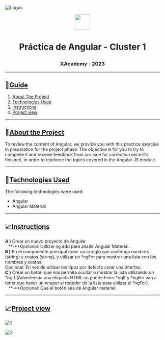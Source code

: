 ![Logos](https://res.cloudinary.com/carina-bosio/image/upload/v1688153073/Consigna_Ejercicio_2_xcyogx.jpg)
       <div align="center"> <img src="https://res.cloudinary.com/carina-bosio/image/upload/v1688159246/verified_sjnt81.gif" height="50" width="50"/> 
        
# <p>Práctica de Angular - Cluster 1 </p>


### <p>XAcademy - 2023</p>
</div>

___________________________________________________________________________________________________________________________________________________________


## 📑[Guide](url)

<ol>
    <li><a href="#about-the-project">About The Project</a></li>
    <li><a href="#technologies-used">Technologies Used</a></li>
    <li><a href="#instructions">Instructions</a></li>
    <li><a href="#project-view">Project view</a></li>
</ol>

___________________________________________________________________________________________________________________________________________________________


## 🎯[About the Project](url)

To review the content of Angular, we provide you with this practice exercise in preparation for the project phase. The objective is for you to try to complete it and receive feedback from our side for correction once it's finished, in order to reinforce the topics covered in the Angular JS module.

___________________________________________________________________________________________________________________________________________________________


## 🧰[Technologies Used](url)

The following technologies were used:
- Angular
- Angular Material

___________________________________________________________________________________________________________________________________________________________  

## 📈[Instructions](url)

**A )** Crear un nuevo proyecto de Angular. <br/>
     &ensp; **▫**Opcional: Utilizar ng add para añadir Angular Material.<br/>
**B )** En el componente principal crear un arreglo que contenga nombres (string) y costos (string), y utilizar un *ngFor para mostrar una lista con los nombres y costos.<br/>
Opcional: En vez de utilizar los tipos por defecto crear una interfaz.<br/>
**C )** Crear un botón que nos permita ocultar o mostrar la lista utilizando un *ngIf (Advertencia una etiqueta HTML no puede tener *ngIf y *ngFor van a tener que hacer un wraper al rededor de la lista para utilizar el *ngFor).<br/>
     &ensp; **▫**Opcional: Que el botón sea de Angular material.

___________________________________________________________________________________________________________________________________________________________

## 📈[Project view](url)

![1](https://github.com/CariBosio/tarea-angular-xacademy/assets/88099562/63971bdd-6cb9-46ea-9cfc-48f4ce12cbd7)

![2](https://github.com/CariBosio/tarea-angular-xacademy/assets/88099562/f592d223-466b-45f7-8cce-511d405b094b)



